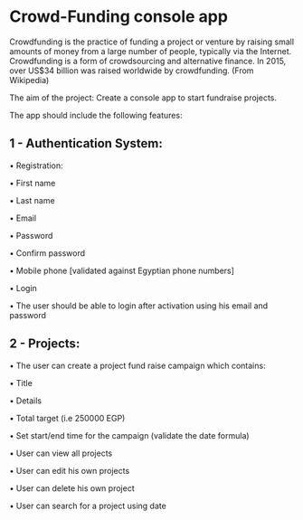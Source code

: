 <h1>Crowd-Funding console app</h1>
<p>Crowdfunding is the practice of funding a project or venture by raising small amounts of money from a large number of people, typically via the Internet. Crowdfunding is a form of crowdsourcing and alternative finance. In 2015, over US$34 billion was raised worldwide by crowdfunding. (From Wikipedia)</p>
<p>The aim of the project: Create a console app to start fundraise projects.</p>
<p>The app should include the following features:</p>
<h2>1 - Authentication System:</h2>
<p>&bull; Registration:</p>
<p>&bull; First name</p>
<p>&bull; Last name</p>
<p>&bull; Email</p>
<p>&bull; Password</p>
<p>&bull; Confirm password</p>
<p>&bull; Mobile phone [validated against Egyptian phone numbers]</p>
<p>&bull; Login</p>
<p>&bull; The user should be able to login after activation using his email and password</p>
<h2>2 - Projects:</h2>
<p>&bull; The user can create a project fund raise campaign which contains:</p>
<p>&bull; Title</p>
<p>&bull; Details</p>
<p>&bull; Total target (i.e 250000 EGP)</p>
<p>&bull; Set start/end time for the campaign (validate the date formula)</p>
<p>&bull; User can view all projects</p>
<p>&bull; User can edit his own projects</p>
<p>&bull; User can delete his own project</p>
<p>&bull; User can search for a project using date</p>
